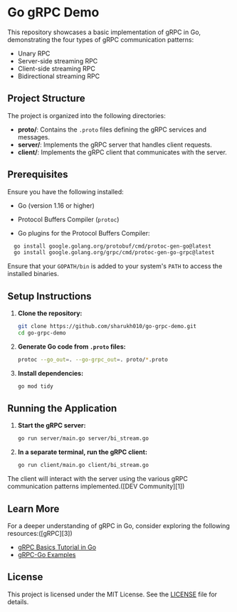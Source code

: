 # Go gRPC Demo

This repository showcases a basic implementation of gRPC in Go, demonstrating the four types of gRPC communication patterns:

* Unary RPC
* Server-side streaming RPC
* Client-side streaming RPC
* Bidirectional streaming RPC

## Project Structure

The project is organized into the following directories:

* **proto/**: Contains the `.proto` files defining the gRPC services and messages.
* **server/**: Implements the gRPC server that handles client requests.
* **client/**: Implements the gRPC client that communicates with the server.

## Prerequisites

Ensure you have the following installed:

* Go (version 1.16 or higher)

* Protocol Buffers Compiler (`protoc`)

* Go plugins for the Protocol Buffers Compiler:

```bash
  go install google.golang.org/protobuf/cmd/protoc-gen-go@latest
  go install google.golang.org/grpc/cmd/protoc-gen-go-grpc@latest
```



Ensure that your `GOPATH/bin` is added to your system's `PATH` to access the installed binaries.

## Setup Instructions

1. **Clone the repository:**

   ```bash
   git clone https://github.com/sharukh010/go-grpc-demo.git
   cd go-grpc-demo
   ```



2. **Generate Go code from `.proto` files:**

   ```bash
   protoc --go_out=. --go-grpc_out=. proto/*.proto
   ```



3. **Install dependencies:**

   ```bash
   go mod tidy
   ```



## Running the Application

1. **Start the gRPC server:**

   ```bash
   go run server/main.go server/bi_stream.go
   ```



2. **In a separate terminal, run the gRPC client:**

   ```bash
   go run client/main.go client/bi_stream.go
   ```



The client will interact with the server using the various gRPC communication patterns implemented.([DEV Community][1])

## Learn More

For a deeper understanding of gRPC in Go, consider exploring the following resources:([gRPC][3])

* [gRPC Basics Tutorial in Go](https://grpc.io/docs/languages/go/basics/)
* [gRPC-Go Examples](https://pkg.go.dev/google.golang.org/grpc/examples)
## License

This project is licensed under the MIT License. See the [LICENSE](LICENSE) file for details.



